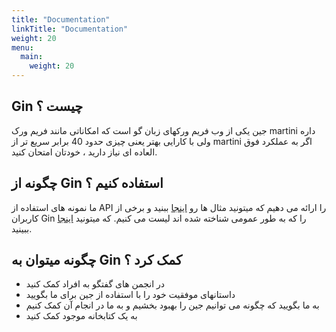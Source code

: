 ```yaml
---
title: "Documentation"
linkTitle: "Documentation"
weight: 20
menu:
  main:
    weight: 20
---
```


## Gin چیست ؟

جین یکی از وب فریم ورکهای زبان گو است که امکاناتی مانند فریم ورک martini داره ولی با کارایی بهتر یعنی چیزی حدود 40 برابر سریع تر از martini اگر به عملکرد فوق العاده ای نیاز دارید ، خودتان امتحان کنید.

## چگونه از Gin استفاده کنیم ؟

ما نمونه های استفاده از API را ارائه می دهیم که میتونید مثال ها رو [اینجا](https://github.com/gin-gonic/examples) ببنید و برخی از کاربران Gin را که به طور عمومی شناخته شده اند لیست می کنیم. که میتونید [اینجا](./users) ببینید.

## چگونه میتوان به Gin کمک کرد ؟

- در انجمن های گفتگو به افراد کمک کنید
- داستانهای موفقیت خود را با استفاده از جین برای ما بگویید
- به ما بگویید که چگونه می توانیم جین را بهبود بخشیم و به ما در انجام آن کمک کنیم
- به یک کتابخانه موجود کمک کنید
